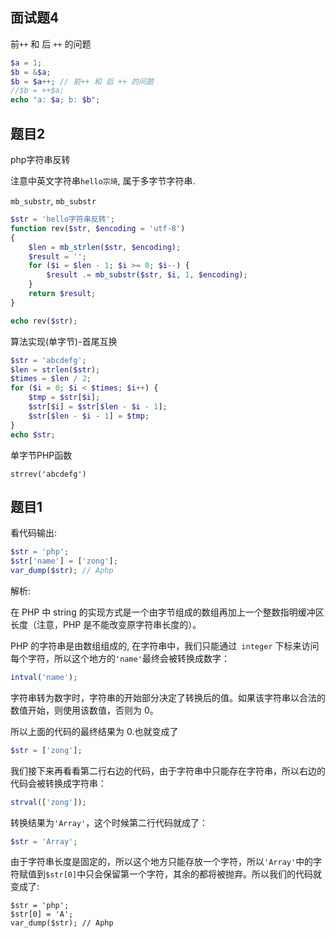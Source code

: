 ## 面试题4

前`++` 和 后 `++` 的问题

```php
$a = 1;
$b = &$a;
$b = $a++; // 前++ 和 后 ++ 的问题
//$b = ++$a;
echo "a: $a; b: $b";
```





## 题目2

php字符串反转

注意中英文字符串`hello宗琦`, 属于多字节字符串.

`mb_substr`, `mb_substr`

```php
$str = 'hello字符串反转';
function rev($str, $encoding = 'utf-8')
{
    $len = mb_strlen($str, $encoding);
    $result = '';
    for ($i = $len - 1; $i >= 0; $i--) {
        $result .= mb_substr($str, $i, 1, $encoding);
    }
    return $result;
}

echo rev($str);
```

算法实现(单字节)-首尾互换

```php
$str = 'abcdefg';
$len = strlen($str);
$times = $len / 2;
for ($i = 0; $i < $times; $i++) {
    $tmp = $str[$i];
    $str[$i] = $str[$len - $i - 1];
    $str[$len - $i - 1] = $tmp;
}
echo $str;
```

单字节PHP函数

`strrev('abcdefg')`

## 题目1

看代码输出:

```php
$str = 'php';
$str['name'] = ['zong'];
var_dump($str); // Aphp
```

解析:

在 PHP 中 string 的实现方式是一个由字节组成的数组再加上一个整数指明缓冲区长度（注意，PHP 是不能改变原字符串长度的）。

PHP 的字符串是由数组组成的, 在字符串中，我们只能通过` integer` 下标来访问每个字符，所以这个地方的`'name'`最终会被转换成数字：

```php
intval('name');
```

字符串转为数字时，字符串的开始部分决定了转换后的值。如果该字符串以合法的数值开始，则使用该数值，否则为 0。

所以上面的代码的最终结果为 0.也就变成了

```php
$str = ['zong'];
```

我们接下来再看看第二行右边的代码，由于字符串中只能存在字符串，所以右边的代码会被转换成字符串：

```php
strval(['zong']);
```

转换结果为`'Array'`，这个时候第二行代码就成了：

```php
$str = 'Array';
```

由于字符串长度是固定的，所以这个地方只能存放一个字符，所以`'Array'`中的字符赋值到` $str[0] `中只会保留第一个字符，其余的都将被抛弃。所以我们的代码就变成了:

```
$str = 'php';
$str[0] = 'A';
var_dump($str); // Aphp
```

